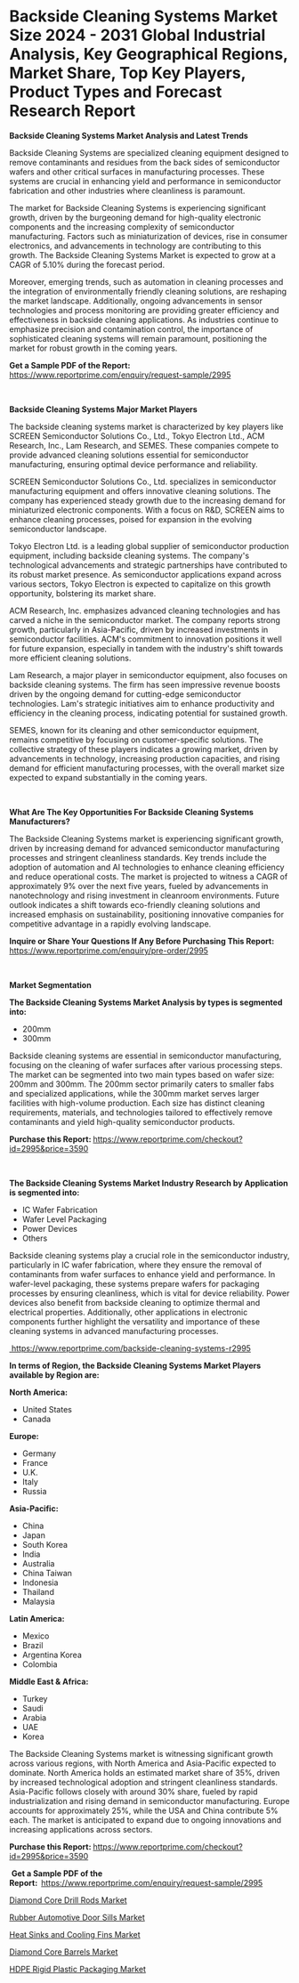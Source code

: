 <p><h1>Backside Cleaning Systems Market Size 2024 - 2031 Global Industrial Analysis, Key Geographical Regions, Market Share, Top Key Players, Product Types and Forecast Research Report</h1></p><p><strong>Backside Cleaning Systems Market Analysis and Latest Trends</strong></p>
<p><p>Backside Cleaning Systems are specialized cleaning equipment designed to remove contaminants and residues from the back sides of semiconductor wafers and other critical surfaces in manufacturing processes. These systems are crucial in enhancing yield and performance in semiconductor fabrication and other industries where cleanliness is paramount. </p><p>The market for Backside Cleaning Systems is experiencing significant growth, driven by the burgeoning demand for high-quality electronic components and the increasing complexity of semiconductor manufacturing. Factors such as miniaturization of devices, rise in consumer electronics, and advancements in technology are contributing to this growth. The Backside Cleaning Systems Market is expected to grow at a CAGR of 5.10% during the forecast period. </p><p>Moreover, emerging trends, such as automation in cleaning processes and the integration of environmentally friendly cleaning solutions, are reshaping the market landscape. Additionally, ongoing advancements in sensor technologies and process monitoring are providing greater efficiency and effectiveness in backside cleaning applications. As industries continue to emphasize precision and contamination control, the importance of sophisticated cleaning systems will remain paramount, positioning the market for robust growth in the coming years.</p></p>
<p><strong>Get a Sample PDF of the Report:&nbsp;</strong> <a href="https://www.reportprime.com/enquiry/request-sample/2995">https://www.reportprime.com/enquiry/request-sample/2995</a></p>
<p>&nbsp;</p>
<p><strong>Backside Cleaning Systems Major Market Players</strong></p>
<p><p>The backside cleaning systems market is characterized by key players like SCREEN Semiconductor Solutions Co., Ltd., Tokyo Electron Ltd., ACM Research, Inc., Lam Research, and SEMES. These companies compete to provide advanced cleaning solutions essential for semiconductor manufacturing, ensuring optimal device performance and reliability.</p><p>SCREEN Semiconductor Solutions Co., Ltd. specializes in semiconductor manufacturing equipment and offers innovative cleaning solutions. The company has experienced steady growth due to the increasing demand for miniaturized electronic components. With a focus on R&D, SCREEN aims to enhance cleaning processes, poised for expansion in the evolving semiconductor landscape.</p><p>Tokyo Electron Ltd. is a leading global supplier of semiconductor production equipment, including backside cleaning systems. The company's technological advancements and strategic partnerships have contributed to its robust market presence. As semiconductor applications expand across various sectors, Tokyo Electron is expected to capitalize on this growth opportunity, bolstering its market share.</p><p>ACM Research, Inc. emphasizes advanced cleaning technologies and has carved a niche in the semiconductor market. The company reports strong growth, particularly in Asia-Pacific, driven by increased investments in semiconductor facilities. ACM's commitment to innovation positions it well for future expansion, especially in tandem with the industry's shift towards more efficient cleaning solutions.</p><p>Lam Research, a major player in semiconductor equipment, also focuses on backside cleaning systems. The firm has seen impressive revenue boosts driven by the ongoing demand for cutting-edge semiconductor technologies. Lam's strategic initiatives aim to enhance productivity and efficiency in the cleaning process, indicating potential for sustained growth.</p><p>SEMES, known for its cleaning and other semiconductor equipment, remains competitive by focusing on customer-specific solutions. The collective strategy of these players indicates a growing market, driven by advancements in technology, increasing production capacities, and rising demand for efficient manufacturing processes, with the overall market size expected to expand substantially in the coming years.</p></p>
<p>&nbsp;</p>
<p><strong>What Are The Key Opportunities For Backside Cleaning Systems Manufacturers?</strong></p>
<p><p>The Backside Cleaning Systems market is experiencing significant growth, driven by increasing demand for advanced semiconductor manufacturing processes and stringent cleanliness standards. Key trends include the adoption of automation and AI technologies to enhance cleaning efficiency and reduce operational costs. The market is projected to witness a CAGR of approximately 9% over the next five years, fueled by advancements in nanotechnology and rising investment in cleanroom environments. Future outlook indicates a shift towards eco-friendly cleaning solutions and increased emphasis on sustainability, positioning innovative companies for competitive advantage in a rapidly evolving landscape.</p></p>
<p><strong>Inquire or Share Your Questions If Any Before Purchasing This Report:</strong> <a href="https://www.reportprime.com/enquiry/pre-order/2995">https://www.reportprime.com/enquiry/pre-order/2995</a></p>
<p>&nbsp;</p>
<p><strong>Market Segmentation</strong></p>
<p><strong>The Backside Cleaning Systems Market Analysis by types is segmented into:</strong></p>
<p><ul><li>200mm</li><li>300mm</li></ul></p>
<p><p>Backside cleaning systems are essential in semiconductor manufacturing, focusing on the cleaning of wafer surfaces after various processing steps. The market can be segmented into two main types based on wafer size: 200mm and 300mm. The 200mm sector primarily caters to smaller fabs and specialized applications, while the 300mm market serves larger facilities with high-volume production. Each size has distinct cleaning requirements, materials, and technologies tailored to effectively remove contaminants and yield high-quality semiconductor products.</p></p>
<p><strong>Purchase this Report:&nbsp;</strong><a href="https://www.reportprime.com/checkout?id=2995&price=3590">https://www.reportprime.com/checkout?id=2995&price=3590</a></p>
<p>&nbsp;</p>
<p><strong>The Backside Cleaning Systems Market Industry Research by Application is segmented into:</strong></p>
<p><ul><li>IC Wafer Fabrication</li><li>Wafer Level Packaging</li><li>Power Devices</li><li>Others</li></ul></p>
<p><p>Backside cleaning systems play a crucial role in the semiconductor industry, particularly in IC wafer fabrication, where they ensure the removal of contaminants from wafer surfaces to enhance yield and performance. In wafer-level packaging, these systems prepare wafers for packaging processes by ensuring cleanliness, which is vital for device reliability. Power devices also benefit from backside cleaning to optimize thermal and electrical properties. Additionally, other applications in electronic components further highlight the versatility and importance of these cleaning systems in advanced manufacturing processes.</p></p>
<p><a href="https://www.reportprime.com/backside-cleaning-systems-r2995">&nbsp;https://www.reportprime.com/backside-cleaning-systems-r2995</a></p>
<p><strong>In terms of Region, the Backside Cleaning Systems Market Players available by Region are:</strong></p>
<p>
    <p> <strong> North America: </strong>
        <ul>
            <li>United States</li>
            <li>Canada</li>
        </ul>
        </p> 
    <p> <strong> Europe: </strong>
        <ul>
            <li>Germany</li>
            <li>France</li>
            <li>U.K.</li>
            <li>Italy</li>
            <li>Russia</li>
        </ul>
        </p> 
    <p> <strong> Asia-Pacific: </strong>
        <ul>
            <li>China</li>
            <li>Japan</li>
            <li>South Korea</li>
            <li>India</li>
            <li>Australia</li>
            <li>China Taiwan</li>
            <li>Indonesia</li>
            <li>Thailand</li>
            <li>Malaysia</li>
        </ul>
        </p> 
    <p> <strong> Latin America: </strong>
        <ul>
            <li>Mexico</li>
            <li>Brazil</li>
            <li>Argentina Korea</li>
            <li>Colombia</li>
        </ul>
        </p> 
    <p> <strong> Middle East & Africa: </strong>
        <ul>
            <li>Turkey</li>
            <li>Saudi</li>
            <li>Arabia</li>
            <li>UAE</li>
            <li>Korea</li>
        </ul>
    </p>
    </p>
<p><p>The Backside Cleaning Systems market is witnessing significant growth across various regions, with North America and Asia-Pacific expected to dominate. North America holds an estimated market share of 35%, driven by increased technological adoption and stringent cleanliness standards. Asia-Pacific follows closely with around 30% share, fueled by rapid industrialization and rising demand in semiconductor manufacturing. Europe accounts for approximately 25%, while the USA and China contribute 5% each. The market is anticipated to expand due to ongoing innovations and increasing applications across sectors.</p></p>
<p><strong>Purchase this Report: </strong><a href="https://www.reportprime.com/checkout?id=2995&price=3590">https://www.reportprime.com/checkout?id=2995&price=3590</a></p>
<p>&nbsp;<strong>Get a Sample PDF of the Report:&nbsp;&nbsp;</strong><a href="https://www.reportprime.com/enquiry/request-sample/2995">https://www.reportprime.com/enquiry/request-sample/2995</a></p>
<p><strong></strong></p>
<p><p><a href="https://www.linkedin.com/pulse/diamond-core-drill-rods-market-global-insights-regional-3zoye?trackingId=Coaqp2%2FzQQ%2BL3zJLpwe5Pw%3D%3D">Diamond Core Drill Rods Market</a></p><p><a href="https://issuu.com/reportprime-2/docs/rubber-automotive-door-sills-market_352ffe193c01c5">Rubber Automotive Door Sills Market</a></p><p><a href="https://github.com/RoccoManning/Market-Research-Report-List-6/blob/main/heat-sinks-and-cooling-fins-market.md">Heat Sinks and Cooling Fins Market</a></p><p><a href="https://www.linkedin.com/pulse/diamond-core-barrels-market-share-new-trends-analysis-its-type-zkehe?trackingId=6%2FOsE%2FM3R4%2BSwOXgNwkF6A%3D%3D">Diamond Core Barrels Market</a></p><p><a href="https://issuu.com/reportprime-2/docs/hdpe-rigid-plastic-packaging-market_cc31653a429d2d">HDPE Rigid Plastic Packaging Market</a></p></p>